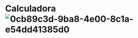 # Calculadora![0cb89c3d-9ba8-4e00-8c1a-e54dd41385d0](https://user-images.githubusercontent.com/80293187/226397381-18f6d60a-39d7-4370-af6a-1caacdd4f1a9.jpg)
